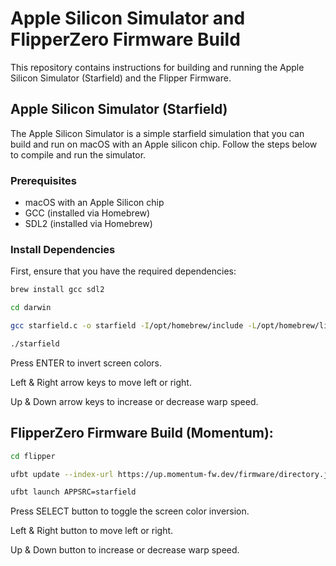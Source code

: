 # Apple Silicon Simulator and FlipperZero Firmware Build

This repository contains instructions for building and running the Apple Silicon Simulator (Starfield) and the Flipper Firmware.

## Apple Silicon Simulator (Starfield)

The Apple Silicon Simulator is a simple starfield simulation that you can build and run on macOS with an Apple silicon chip. Follow the steps below to compile and run the simulator.

### Prerequisites

- macOS with an Apple Silicon chip
- GCC (installed via Homebrew)
- SDL2 (installed via Homebrew)

### Install Dependencies

First, ensure that you have the required dependencies:

```bash
brew install gcc sdl2

cd darwin

gcc starfield.c -o starfield -I/opt/homebrew/include -L/opt/homebrew/lib -lSDL2 -lm

./starfield
```

Press ENTER to invert screen colors.

Left & Right arrow keys to move left or right.

Up & Down arrow keys to increase or decrease warp speed.


## FlipperZero Firmware Build (Momentum):

```bash
cd flipper

ufbt update --index-url https://up.momentum-fw.dev/firmware/directory.json

ufbt launch APPSRC=starfield
```

Press SELECT button to toggle the screen color inversion.

Left & Right button to move left or right.

Up & Down button to increase or decrease warp speed.
